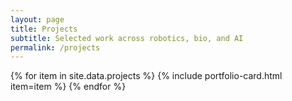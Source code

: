 ```yaml
---
layout: page
title: Projects
subtitle: Selected work across robotics, bio, and AI
permalink: /projects
---
```


<style>
/* Force project thumbnail sizes */
.project-row .thumb img {
  width: 80px !important;
  height: 80px !important;
  max-width: 80px !important;
  max-height: 80px !important;
  object-fit: cover !important;
  border-radius: 8px;
  display: block;
  background: #e5e7eb;
  flex-shrink: 0;
}

@media (max-width: 760px) {
  .project-row .thumb img {
    width: 60px !important;
    height: 60px !important;
    max-width: 60px !important;
    max-height: 60px !important;
  }
}
</style>

{% for item in site.data.projects %}
  {% include portfolio-card.html item=item %}
{% endfor %}
